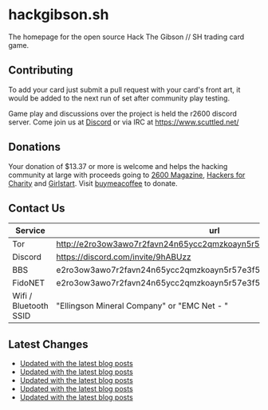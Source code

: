 # hackgibson.sh
The homepage for the open source Hack The Gibson // SH trading card game.


## Contributing

To add your card just submit a pull request with your card's front art, it would be added to the next run of set after community play testing.

Game play and discussions over the project is held the r2600 discord server. Come join us at [Discord](https://discord.com/invite/9hABUzz) or via IRC at https://www.scuttled.net/


## Donations

Your donation of $13.37 or more is welcome and helps the hacking community at large with proceeds going to [2600 Magazine](https://2600.com/), [Hackers for Charity](https://hackersforcharity.org) and [Girlstart](https://girlstart.org).  Visit [buymeacoffee](https://www.buymeacoffee.com/hackgibson.sh) to donate.


## Contact Us

Service | url
-|-
Tor | http://e2ro3ow3awo7r2favn24n65ycc2qmzkoayn5r57e3f56nvjwdcgg32ad.onion
Discord | https://discord.com/invite/9hABUzz
BBS | e2ro3ow3awo7r2favn24n65ycc2qmzkoayn5r57e3f56nvjwdcgg32ad.onion:23
FidoNET | e2ro3ow3awo7r2favn24n65ycc2qmzkoayn5r57e3f56nvjwdcgg32ad.onion:24554
Wifi / Bluetooth SSID | "Ellingson Mineral Company" or "EMC Net - <fidonet address>"

## Latest Changes
<!-- BLOG-POST-LIST:START -->
- [Updated with the latest blog posts](https://github.com/DFW2600/hackgibson.sh/commit/4b4161aee4c81d45b2720d3f260e5adee818e688)
- [Updated with the latest blog posts](https://github.com/DFW2600/hackgibson.sh/commit/a576ccb79e0ab8a6bf7693aaf1d38313ec8749a5)
- [Updated with the latest blog posts](https://github.com/DFW2600/hackgibson.sh/commit/6fa6ec712ca1ac7b8c516304caac6a0c7d5471a0)
- [Updated with the latest blog posts](https://github.com/DFW2600/hackgibson.sh/commit/d738afc4143c9cb358ef611b563e6f2ef9ee5de0)
- [Updated with the latest blog posts](https://github.com/DFW2600/hackgibson.sh/commit/dc3af332dd8185676e0d3b4be7b42cb9bd612721)
<!-- BLOG-POST-LIST:END -->
